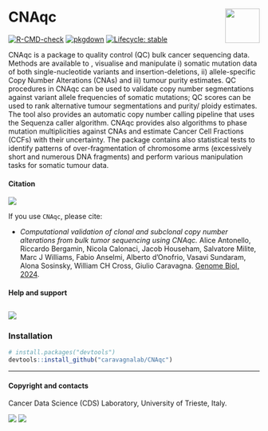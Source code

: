 
# CNAqc <a href="caravagnalab.github.io/CNAqc"><img src="logo.png" align="right" height="69" /></a>

<!-- badges: start -->

[![R-CMD-check](https://github.com/caravagnalab/CNAqc/workflows/R-CMD-check/badge.svg)](https://github.com/caravagnalab/CNAqc/actions)
[![pkgdown](https://github.com/caravagnalab/CNAqc/actions/workflows/pkgdown.yaml/badge.svg)](https://github.com/caravagnalab/CNAqc/actions/workflows/pkgdown.yaml)
[![Lifecycle:
stable](https://img.shields.io/badge/lifecycle-stable-green.svg)](https://www.tidyverse.org/lifecycle/#stable)
<!-- badges: end -->

CNAqc is a package to quality control (QC) bulk cancer sequencing data.
Methods are available to , visualise and manipulate i) somatic mutation
data of both single-nucleotide variants and insertion-deletions, ii)
allele-specific Copy Number Alterations (CNAs) and iii) tumour purity
estimates. QC procedures in CNAqc can be used to validate copy number
segmentations against variant allele frequencies of somatic mutations;
QC scores can be used to rank alternative tumour segmentations and
purity/ ploidy estimates. The tool also provides an automatic copy
number calling pipeline that uses the Sequenza caller algorithm. CNAqc
provides also algorithms to phase mutation multiplicities against CNAs
and estimate Cancer Cell Fractions (CCFs) with their uncertainty. The
package contains also statistical tests to identify patterns of
over-fragmentation of chromosome arms (excessively short and numerous
DNA fragments) and perform various manipulation tasks for somatic tumour
data.

#### Citation

[![](https://img.shields.io/badge/doi-10.1101/2021.02.13.429885-red.svg)](https://doi.org/10.1186/s13059-024-03170-5)

If you use `CNAqc`, please cite:

-   *Computational validation of clonal and subclonal copy number alterations
    from bulk tumor sequencing using CNAqc.* Alice Antonello, Riccardo Bergamin,
    Nicola Calonaci, Jacob Househam, Salvatore Milite, Marc J Williams, Fabio Anselmi,
    Alberto d’Onofrio, Vasavi Sundaram, Alona Sosinsky, William CH Cross,
    Giulio Caravagna. [Genome Biol, 2024](https://doi.org/10.1186/s13059-024-03170-5).

#### Help and support

## [![](https://img.shields.io/badge/GitHub%20Pages-https://caravagnalab.github.io/CNAqc/-yellow.svg)](https://caravagnalab.github.io/CNAqc)

### Installation

``` r
# install.packages("devtools")
devtools::install_github("caravagnalab/CNAqc")
```

------------------------------------------------------------------------

#### Copyright and contacts

Cancer Data Science (CDS) Laboratory, University of Trieste, Italy.

[![](https://img.shields.io/badge/CDS%20Lab%20Github-caravagnalab-seagreen.svg)](https://github.com/caravagnalab)
[![](https://img.shields.io/badge/CDS%20Lab%20webpage-https://www.caravagnalab.org/-red.svg)](https://www.caravagnalab.org/)
